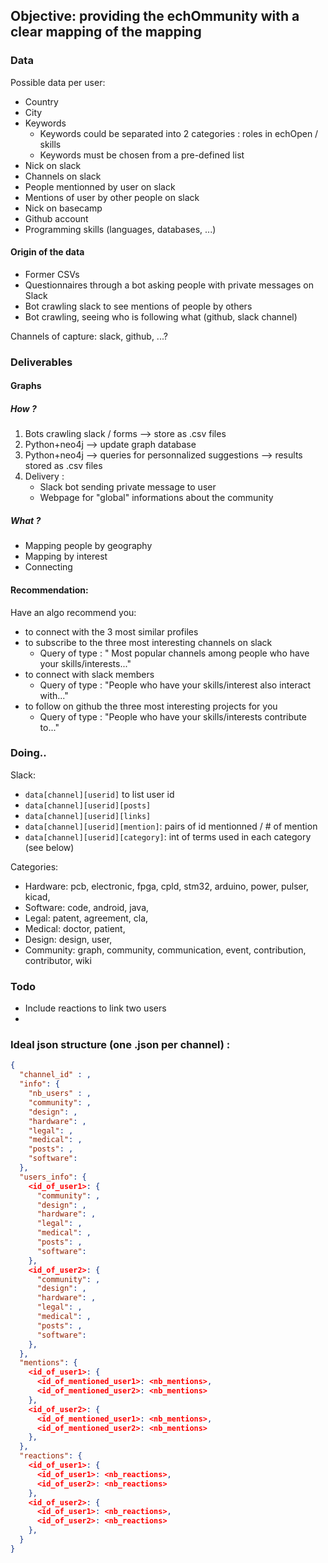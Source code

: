 ## Objective: providing the echOmmunity with a clear mapping of the mapping

### Data

Possible data per user:

* Country
* City
* Keywords
    * Keywords could be separated into 2 categories : roles in echOpen / skills
    * Keywords must be chosen from a pre-defined list
* Nick on slack
* Channels on slack
* People mentionned by user on slack
* Mentions of user by other people on slack
* Nick on basecamp
* Github account
* Programming skills (languages, databases, ...)

#### Origin of the data

* Former CSVs
* Questionnaires through a bot asking people with private messages on Slack
* Bot crawling slack to see mentions of people by others
* Bot crawling, seeing who is following what (github, slack channel)

Channels of capture: slack, github, ...?

### Deliverables

#### Graphs

##### How ?

1. Bots crawling slack / forms --> store as .csv files
2. Python+neo4j --> update graph database
3. Python+neo4j --> queries for personnalized suggestions --> results stored as .csv files
4. Delivery :
    * Slack bot sending private message to user
    * Webpage for "global" informations about the community

##### What ?

* Mapping people by geography
* Mapping by interest
* Connecting

#### Recommendation:

Have an algo recommend you:

* to connect with the 3 most similar profiles
* to subscribe to the three most interesting channels on slack
    * Query of type : " Most popular channels among people who have your skills/interests..."
* to connect with slack members
    * Query of type : "People who have your skills/interest also interact with..."
* to follow on github the three most interesting projects for you
    * Query of type : "People who have your skills/interests contribute to..."


### Doing..

Slack:

* `data[channel][userid]` to list user id
* `data[channel][userid][posts]`
* `data[channel][userid][links]`
* `data[channel][userid][mention]`: pairs of id mentionned / # of mention
* `data[channel][userid][category]`: int of terms used in each category (see below)


Categories:

* Hardware: pcb, electronic, fpga, cpld, stm32, arduino, power, pulser, kicad,
* Software: code, android, java,
* Legal: patent, agreement, cla,
* Medical: doctor, patient,
* Design: design, user,
* Community: graph, community, communication, event, contribution, contributor, wiki

### Todo

* Include reactions to link two users
*

### Ideal json structure (one .json per channel) :
```json
{
  "channel_id" : ,
  "info": {
    "nb_users" : ,
    "community": ,
    "design": ,
    "hardware": ,
    "legal": ,
    "medical": ,
    "posts": ,
    "software":
  },
  "users_info": {
    <id_of_user1>: {
      "community": ,
      "design": ,
      "hardware": ,
      "legal": ,
      "medical": ,
      "posts": ,
      "software":
    },
    <id_of_user2>: {
      "community": ,
      "design": ,
      "hardware": ,
      "legal": ,
      "medical": ,
      "posts": ,
      "software":
    },
  },
  "mentions": {
    <id_of_user1>: {
      <id_of_mentioned_user1>: <nb_mentions>,
      <id_of_mentioned_user2>: <nb_mentions>
    },
    <id_of_user2>: {
      <id_of_mentioned_user1>: <nb_mentions>,
      <id_of_mentioned_user2>: <nb_mentions>
    },
  },
  "reactions": {
    <id_of_user1>: {
      <id_of_user1>: <nb_reactions>,
      <id_of_user2>: <nb_reactions>
    },
    <id_of_user2>: {
      <id_of_user1>: <nb_reactions>,
      <id_of_user2>: <nb_reactions>
    },
  }  
}
```
